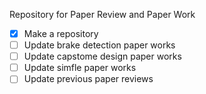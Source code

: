 Repository for Paper Review and Paper Work

- [x] Make a repository
- [ ] Update brake detection paper works
- [ ] Update capstome design paper works
- [ ] Update simfle paper works
- [ ] Update previous paper reviews
